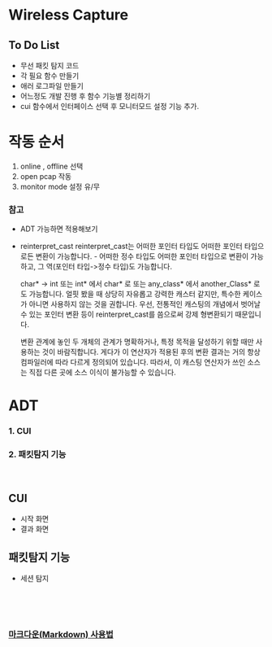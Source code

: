 # Wireless Capture
## To Do List
- 무선 패킷 탐지 코드
- 각 필요 함수 만들기
- 애러 로그파일 만들기
- 어느정도 개발 진행 후 함수 기능별 정리하기
- cui 함수에서 인터페이스 선택 후 모니터모드 설정 기능 추가.

# 작동 순서
1. online , offline 선택
2. open pcap 작동
3. monitor mode 설정 유/무 


### 참고
- ADT 가능하면 적용해보기
- reinterpret_cast
    reinterpret_cast는 어떠한 포인터 타입도 어떠한 포인터 타입으로든 변환이 가능합니다. - 어떠한 정수 타입도 어떠한 포인터 타입으로 변환이 가능하고, 그 역(포인터 타입->정수 타입)도 가능합니다.

    char* -> int 또는 int* 에서 char* 로 또는 any_class* 에서 another_Class* 로도 가능합니다. 얼핏 봤을 때 상당히 자유롭고 강력한 캐스터 같지만, 특수한 케이스가 아니면 사용하지 않는 것을 권합니다.
    우선, 전통적인 캐스팅의 개념에서 벗어날 수 있는 포인터 변환 등이 reinterpret_cast를 씀으로써 강제 형변환되기 때문입니다.

    변환 관계에 놓인 두 개체의 관계가 명확하거나, 특정 목적을 달성하기 위할 때만 사용하는 것이 바람직합니다. 게다가 이 연산자가 적용된 후의 변환 결과는 거의 항상 컴파일러에 따라 다르게 정의되어 있습니다. 따라서, 이 캐스팅 연산자가 쓰인 소스는 직접 다른 곳에 소스 이식이 불가능할 수 있습니다.


# ADT 
### 1. CUI 
### 2. 패킷탐지 기능

<br>

## CUI
- 시작 화면
- 결과 화면

## 패킷탐지 기능
- 세션 탐지


<br><br><br>
### [마크다운(Markdown) 사용법][git]

> [git]: https://gist.github.com/ihoneymon/652be052a0727ad59601 "Go google"